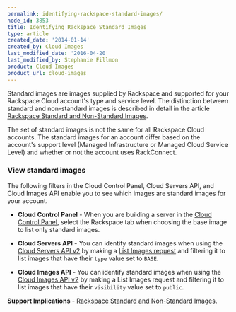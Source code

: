 ```yaml
---
permalink: identifying-rackspace-standard-images/
node_id: 3853
title: Identifying Rackspace Standard Images
type: article
created_date: '2014-01-14'
created_by: Cloud Images
last_modified_date: '2016-04-20'
last_modified_by: Stephanie Fillmon
product: Cloud Images
product_url: cloud-images
---
```


Standard images are images supplied by Rackspace and supported for your
Rackspace Cloud account's type and service level. The distinction
between standard and non-standard images is described in detail in the
article [Rackspace Standard and Non-Standard Images](/how-to/rackspace-standard-and-non-standard-images).

The set of standard images is not the same for all Rackspace Cloud
accounts. The standard images for an account differ based on the
account's support level (Managed Infrastructure or Managed Cloud Service
Level) and whether or not the account uses RackConnect.

### View standard images

The following filters in the Cloud Control Panel, Cloud Servers API, and
Cloud Images API enable you to see which images are standard images for
your account.

- **Cloud Control Panel** - When you are building a server in the [Cloud Control
Panel](https://mycloud.rackspace.com), select the Rackspace tab when
choosing the base image to list only standard images.

- **Cloud Servers API** - You can identify standard images when using the [Cloud Servers API v2](https://developer.rackspace.com/docs/cloud-servers/v2/developer-guide/)
by making a [List Images request](https://developer.rackspace.com/docs/cloud-servers/v2/developer-guide/#document-getting-started/create-server/list-images) and
filtering it to list images that have their `type` value set to `BASE`.

- **Cloud Images API** - You can identify standard images when using the [Cloud Images API v2](https://developer.rackspace.com/docs/cloud-images/v2/developer-guide/)
by making a List Images request and filtering it to list images that
have their `visibility` value set to `public`.

**Support Implications** - [Rackspace Standard and Non-Standard Images](/how-to/rackspace-standard-and-non-standard-images).
